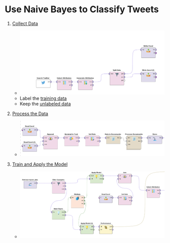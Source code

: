 
# Use Naive Bayes to Classify Tweets

1. [Collect Data](https://github.com/xbwei/machine_learning_in_rapidminer/blob/master/naive_bayes_classifiy_tweet/collect_tweet.xml)
    * <img src="collect_tweet.PNG" width="500">
    * Label the [training data](https://github.com/xbwei/machine_learning_in_rapidminer/blob/master/naive_bayes_classifiy_tweet/traing.xlsx)
    * Keep the [unlabeled data](https://github.com/xbwei/machine_learning_in_rapidminer/blob/master/naive_bayes_classifiy_tweet/unlabeled.xlsx)   
2. [Process the Data](https://github.com/xbwei/machine_learning_in_rapidminer/blob/master/naive_bayes_classifiy_tweet/process_data.xml)
     * <img src="process_data.PNG" width="500"> 
     
3. [Train and Apply the Model](https://github.com/xbwei/machine_learning_in_rapidminer/blob/master/naive_bayes_classifiy_tweet/train_and_apply_model.xml)
     * <img src="apply_data.PNG" width="500"> 
